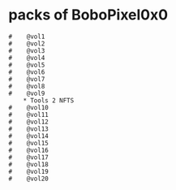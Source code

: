 #    packs of BoboPixel0x0

    #    @vol1
    #    @vol2 
    #    @vol3
    #    @vol4
    #    @vol5
    #    @vol6
    #    @vol7
    #    @vol8
    #    @vol9
        * Tools 2 NFTS 
    #    @vol10
    #    @vol11
    #    @vol12
    #    @vol13
    #    @vol14
    #    @vol15
    #    @vol16
    #    @vol17
    #    @vol18
    #    @vol19
    #    @vol20
